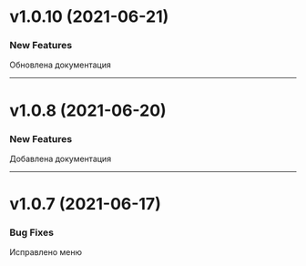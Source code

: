 # v1.0.10 (2021-06-21)

### New Features

Обновлена документация

-------------------
# v1.0.8 (2021-06-20)

### New Features

Добавлена документация

-------------------

# v1.0.7 (2021-06-17)

### Bug Fixes

Исправлено меню
